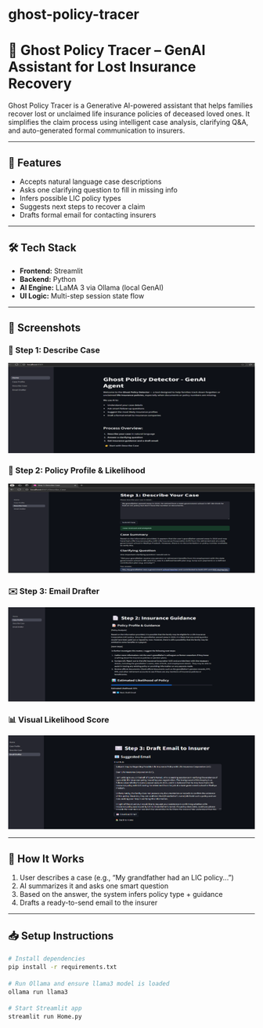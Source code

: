 # ghost-policy-tracer

# 🧠 Ghost Policy Tracer – GenAI Assistant for Lost Insurance Recovery

Ghost Policy Tracer is a Generative AI-powered assistant that helps families recover lost or unclaimed life insurance policies of deceased loved ones. It simplifies the claim process using intelligent case analysis, clarifying Q&A, and auto-generated formal communication to insurers.

---

## 🚀 Features

- Accepts natural language case descriptions
- Asks one clarifying question to fill in missing info
- Infers possible LIC policy types
- Suggests next steps to recover a claim
- Drafts formal email for contacting insurers

---

## 🛠️ Tech Stack

- **Frontend:** Streamlit  
- **Backend:** Python  
- **AI Engine:** LLaMA 3 via Ollama (local GenAI)  
- **UI Logic:** Multi-step session state flow

---

## 📸 Screenshots

### 🧾 Step 1: Describe Case
![Step 1](assets/Picture1.png)

### 🤖 Step 2: Policy Profile & Likelihood
![Step 2](assets/Picture2.png)

### ✉️ Step 3: Email Drafter
![Step 3](assets/Picture3.png)

### 📊 Visual Likelihood Score
![Likelihood](assets/Picture4.png)

---

## 🧩 How It Works

1. User describes a case (e.g., “My grandfather had an LIC policy...”)
2. AI summarizes it and asks one smart question
3. Based on the answer, the system infers policy type + guidance
4. Drafts a ready-to-send email to the insurer

---

## 📥 Setup Instructions

```bash
# Install dependencies
pip install -r requirements.txt

# Run Ollama and ensure llama3 model is loaded
ollama run llama3

# Start Streamlit app
streamlit run Home.py
